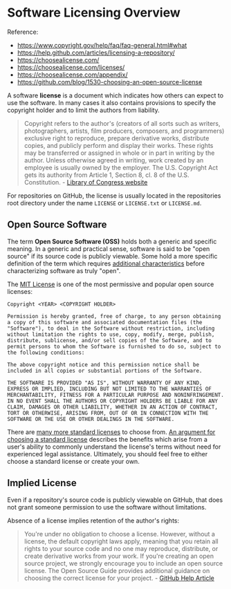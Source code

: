 # Software Licensing Overview

Reference:

  + https://www.copyright.gov/help/faq/faq-general.html#what
  + https://help.github.com/articles/licensing-a-repository/
  + https://choosealicense.com/
  + https://choosealicense.com/licenses/
  + https://choosealicense.com/appendix/
  + https://github.com/blog/1530-choosing-an-open-source-license

A software **license** is a document which indicates how others can expect to use the software. In many cases it also contains provisions to specify the copyright holder and to limit the authors from liability.

> Copyright refers to the author's (creators of all sorts such as writers, photographers, artists, film producers, composers, and programmers) exclusive right to reproduce, prepare derivative works, distribute copies, and publicly perform and display their works. These rights may be transferred or assigned in whole or in part in writing by the author. Unless otherwise agreed in writing, work created by an employee is usually owned by the employer. The U.S. Copyright Act gets its authority from Article 1, Section 8, cl. 8 of the U.S. Constitution. - [Library of Congress website](http://www.loc.gov/teachers/usingprimarysources/copyright.html)

For repositories on GitHub, the license is usually located in the repositories root directory under the name `LICENSE` or `LICENSE.txt` or `LICENSE.md`.

## Open Source Software

The term **Open Source Software (OSS)** holds both a generic and specific meaning. In a generic and practical sense, software is said to be "open source" if its source code is publicly viewable. Some hold a more specific definition of the term which requires [additional characteristics](https://opensource.org/osd) before characterizing software as truly "open".

The [MIT License](https://opensource.org/licenses/MIT) is one of the most permissive and popular open source licenses:

    Copyright <YEAR> <COPYRIGHT HOLDER>

    Permission is hereby granted, free of charge, to any person obtaining a copy of this software and associated documentation files (the "Software"), to deal in the Software without restriction, including without limitation the rights to use, copy, modify, merge, publish, distribute, sublicense, and/or sell copies of the Software, and to permit persons to whom the Software is furnished to do so, subject to the following conditions:

    The above copyright notice and this permission notice shall be included in all copies or substantial portions of the Software.

    THE SOFTWARE IS PROVIDED "AS IS", WITHOUT WARRANTY OF ANY KIND, EXPRESS OR IMPLIED, INCLUDING BUT NOT LIMITED TO THE WARRANTIES OF MERCHANTABILITY, FITNESS FOR A PARTICULAR PURPOSE AND NONINFRINGEMENT. IN NO EVENT SHALL THE AUTHORS OR COPYRIGHT HOLDERS BE LIABLE FOR ANY CLAIM, DAMAGES OR OTHER LIABILITY, WHETHER IN AN ACTION OF CONTRACT, TORT OR OTHERWISE, ARISING FROM, OUT OF OR IN CONNECTION WITH THE SOFTWARE OR THE USE OR OTHER DEALINGS IN THE SOFTWARE.

There are [many more standard licenses](https://choosealicense.com/appendix/) to choose from. [An argument for choosing a standard license](http://ben.balter.com/2014/10/08/open-source-licensing-for-government-attorneys/#why-standardized-licenses) describes the benefits which arise from a user's ability to commonly understand the license's terms without need for experienced legal assistance. Ultimately, you should feel free to either choose a standard license or create your own.

## Implied License

Even if a repository's source code is publicly viewable on GitHub, that does not grant someone permission to use the software without limitations.

Absence of a license implies retention of the author's rights:

> You're under no obligation to choose a license. However, without a license, the default copyright laws apply, meaning that you retain all rights to your source code and no one may reproduce, distribute, or create derivative works from your work. If you're creating an open source project, we strongly encourage you to include an open source license. The Open Source Guide provides additional guidance on choosing the correct license for your project. - [GitHub Help Article](https://help.github.com/articles/licensing-a-repository/)
